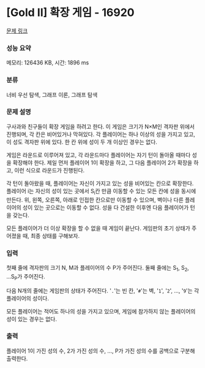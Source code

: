 # [Gold II] 확장 게임 - 16920 

[문제 링크](https://www.acmicpc.net/problem/16920) 

### 성능 요약

메모리: 126436 KB, 시간: 1896 ms

### 분류

너비 우선 탐색, 그래프 이론, 그래프 탐색

### 문제 설명

<p>구사과와 친구들이 확장 게임을 하려고 한다. 이 게임은 크기가 N×M인 격자판 위에서 진행되며, 각 칸은 비어있거나 막혀있다. 각 플레이어는 하나 이상의 성을 가지고 있고, 이 성도 격자판 위에 있다. 한 칸 위에 성이 두 개 이상인 경우는 없다.</p>

<p>게임은 라운드로 이루어져 있고, 각 라운드마다 플레이어는 자기 턴이 돌아올 때마다 성을 확장해야 한다. 제일 먼저 플레이어 1이 확장을 하고, 그 다음 플레이어 2가 확장을 하고, 이런 식으로 라운드가 진행된다.</p>

<p>각 턴이 돌아왔을 때, 플레이어는 자신이 가지고 있는 성을 비어있는 칸으로 확장한다. 플레이어 i는 자신의 성이 있는 곳에서 S<sub>i</sub>칸 만큼 이동할 수 있는 모든 칸에 성을 동시에 만든다. 위, 왼쪽, 오른쪽, 아래로 인접한 칸으로만 이동할 수 있으며, 벽이나 다른 플레이어의 성이 있는 곳으로는 이동할 수 없다. 성을 다 건설한 이후엔 다음 플레이어가 턴을 갖는다.</p>

<p>모든 플레이어가 더 이상 확장을 할 수 없을 때 게임이 끝난다. 게임판의 초기 상태가 주어졌을 때, 최종 상태를 구해보자.</p>

### 입력 

 <p>첫째 줄에 격자판의 크기 N, M과 플레이어의 수 P가 주어진다. 둘째 줄에는 S<sub>1</sub>, S<sub>2</sub>, ...S<sub>P</sub>가 주어진다.</p>

<p>다음 N개의 줄에는 게임판의 상태가 주어진다. '<code>.</code>'는 빈 칸, '<code>#</code>'는 벽, '<code>1</code>', '<code>2</code>', ..., '<code>9</code>'는 각 플레이어의 성이다.</p>

<p>모든 플레이어는 적어도 하나의 성을 가지고 있으며, 게임에 참가하지 않는 플레이어의 성이 있는 경우는 없다.</p>

### 출력 

 <p>플레이어 1이 가진 성의 수, 2가 가진 성의 수, ..., P가 가진 성의 수를 공백으로 구분해 출력한다.</p>

